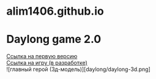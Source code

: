 # alim1406.github.io
# Daylong game 2.0
[Ссылка на первую версию](https://scratch.mit.edu/projects/285751534/)\
[Ссылка на игру (в разработке)](alim1406.github.io/daylong)\
![главный герой (3д-модель)][daylong/daylong-3d.png]
